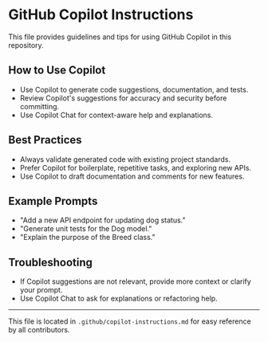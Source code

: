# GitHub Copilot Instructions

This file provides guidelines and tips for using GitHub Copilot in this repository.

## How to Use Copilot
- Use Copilot to generate code suggestions, documentation, and tests.
- Review Copilot's suggestions for accuracy and security before committing.
- Use Copilot Chat for context-aware help and explanations.

## Best Practices
- Always validate generated code with existing project standards.
- Prefer Copilot for boilerplate, repetitive tasks, and exploring new APIs.
- Use Copilot to draft documentation and comments for new features.

## Example Prompts
- "Add a new API endpoint for updating dog status."
- "Generate unit tests for the Dog model."
- "Explain the purpose of the Breed class."

## Troubleshooting
- If Copilot suggestions are not relevant, provide more context or clarify your prompt.
- Use Copilot Chat to ask for explanations or refactoring help.

---
This file is located in `.github/copilot-instructions.md` for easy reference by all contributors.
